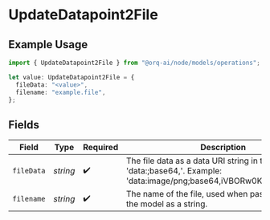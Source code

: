 # UpdateDatapoint2File

## Example Usage

```typescript
import { UpdateDatapoint2File } from "@orq-ai/node/models/operations";

let value: UpdateDatapoint2File = {
  fileData: "<value>",
  filename: "example.file",
};
```

## Fields

| Field                                                                                                                                                   | Type                                                                                                                                                    | Required                                                                                                                                                | Description                                                                                                                                             |
| ------------------------------------------------------------------------------------------------------------------------------------------------------- | ------------------------------------------------------------------------------------------------------------------------------------------------------- | ------------------------------------------------------------------------------------------------------------------------------------------------------- | ------------------------------------------------------------------------------------------------------------------------------------------------------- |
| `fileData`                                                                                                                                              | *string*                                                                                                                                                | :heavy_check_mark:                                                                                                                                      | The file data as a data URI string in the format 'data:<mime-type>;base64,<base64-encoded-data>'. Example: 'data:image/png;base64,iVBORw0KGgoAAAANS...' |
| `filename`                                                                                                                                              | *string*                                                                                                                                                | :heavy_check_mark:                                                                                                                                      | The name of the file, used when passing the file to the model as a string.                                                                              |